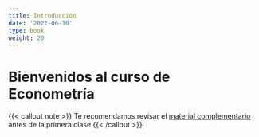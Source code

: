 ```yaml
---
title: Introducción
date: '2022-06-10'
type: book
weight: 20
---
```


# Bienvenidos al curso de Econometría

{{< callout note >}}
Te recomendamos revisar el [material complementario](https://econometrics-bch.netlify.app/post/) antes de la primera clase
{{< /callout >}}

